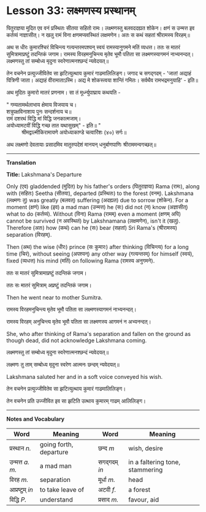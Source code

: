 # Lesson 33: लक्ष्मणस्य प्रस्थानम्

पितुराज्ञया मुदित एव वनं प्रस्थितः सीतया सहितो रामः। लक्ष्मणस्तु बलवददह्यत शोकेन। क्षणं स उन्मत्त इव कर्तव्यं नाज्ञासीत्। न खलु रामं विना क्षणमप्यवस्थितं लक्षमणेन। अतः स कथं सहतां श्रीरामस्य विरहम्॥

अथ स धीरः कुमारश्चिरं विचिन्त्य गत्यन्तरमपश्यन् स्वयं रामस्यानुगमने मतिं व्यधत्त। ततः स मातरं सुमित्रामाप्रष्टुं तदन्तिकं जगाम। रामस्य विरहमनुचिन्त्य मृतेव भूमौ पतिता सा लक्ष्मणस्यागमनं नाभ्यनन्दत्। लक्ष्मणस्तु तां सम्बोध्य मृदुना स्वरेणात्मनश्छन्दं न्यवेदयत्‌॥

तेन वचनेन प्रत्युज्जीवितेव सा झटित्युत्थाय कुमारं गाढमालिलिङ्ग। जगाद च सगद्गदम् - 'जात! अद्याहं पित्रिणी जाता। अद्याहं वीरामाताऽस्मि। अद्य मे शोकस्त्वया शान्तिं गमितः। सर्वथैव रामभद्रमनुयाहि' - इति॥

अथ मुदितः कुमारो मातरं प्रणनाम। सा तं मूर्ध्न्युपाघ्राय कथयति - 

"
गम्यतामर्थलाभाय क्षेमाय विजयाय च। <br>
शत्रुपक्षविनाशाय पुनः सन्दर्शनाय च॥ <br>
रामं दशरथं विद्धि मां विद्धि जनकात्मजाम्। <br>
अयोध्यामटवीं विद्धि गच्छ तात यथासुखम्" - इति॥
"<Br>
&nbsp; &nbsp; &nbsp; &nbsp; &nbsp; श्रीमद्वाल्मीकिरामायणे अयोध्याकाण्डे चत्वारिंशः (४०) सर्गः॥

अथ लक्ष्मणो देवतायाः प्रसादमिव मातुरुपदेशं मानयन् धनुर्बाणपाणिः श्रीराममन्वगच्छत्॥

---

**Translation**

**Title:** Lakshmana's Departure

Only (एव) gladdended (मुदित) by his father's orders (पितुराज्ञया) Rama (रामः), along with (सहितः) Seetha (सीतया), departed (प्रस्थितः) to the forest (वनम्). Lakshmana (लक्ष्मणः तु) was greatly (बलवत्) suffering (अदह्यत) due to sorrow (शोकेन). For a moment (क्षणं) like (इव) a mad man (उन्मत्त) he (सः) did not (न) know (अज्ञासीत्) what to do (कर्तव्यं). Without (विना) Rama (रामम्) even a moment (क्षणम् अपि) cannot be survived (न अवस्थितं) by Lakshnamana (लक्षमणेन), isn't it (खलु). Therefore (अतः) how (कथं) can he (सः) bear (सहतां) Sri Rama's (श्रीरामस्य) separation (विरहम्).

Then (अथ) the wise (धीरः) prince (सः कुमारः) after thinking (विचिन्त्य) for a long time (चिरं), without seeing (अपश्यन्) any other way (गत्यन्तरम्) for himself (स्वयं), fixed (व्यधत्त) his mind (मतिं) on following Rama (रामस्य अनुगमने).

ततः स मातरं सुमित्रामाप्रष्टुं तदन्तिकं जगाम। 

ततः सः मातरं सुमित्राम् अप्रष्टुं तदन्तिकं जगाम। 

Then he went near to mother Sumitra.

रामस्य विरहमनुचिन्त्य मृतेव भूमौ पतिता सा लक्ष्मणस्यागमनं नाभ्यनन्दत्।

रामस्य विरहम् अनुचिन्त्य मृतेव भूमौ पतिता सा लक्ष्मणस्य आगमनं न अभ्यनन्दत्।

She, who after thinking of Rama's separation and fallen on the ground as though dead, did not acknowledge Lakshmana coming.

लक्ष्मणस्तु तां सम्बोध्य मृदुना स्वरेणात्मनश्छन्दं न्यवेदयत्‌॥

लक्ष्मणः तु ताम् सम्बोध्य मृदुना स्वरेण आत्मनः छन्दम् न्यवेदयत्‌॥

Lakshmana saluted her and in a soft voice conveyed his wish.

तेन वचनेन प्रत्युज्जीवितेव सा झटित्युत्थाय कुमारं गाढमालिलिङ्ग।

तेन वचनेन प्रति उज्जीवित इव सा झटिति उत्थाय कुमारम् गाढम् आलिलिङ्ग।


---

**Notes and Vocabulary**

| **Word** | **Meaning** | **Word** | **Meaning** |  
| --- | --- | --- | --- |
| प्रस्थान *n.* | going forth, departure | छन्द *m* | wish, desire |
| उन्मत्त *a. m.* | a mad man | सगद्गदम् *in* | in a faltering tone, stammering |
| विरह *m.* | separation | मूर्धा *m.* | head |
| आप्रष्टुम् *in* | to take leave of | अटवी *f.* | a forest |
| विद्धि *P.* | understand | प्रसाद *m.* | favour, aid | 